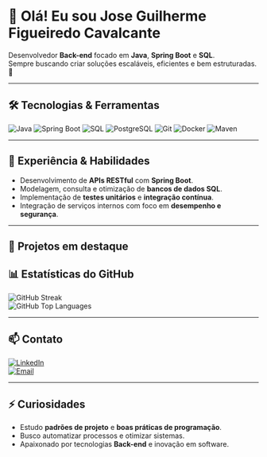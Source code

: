 # 👋 Olá! Eu sou Jose Guilherme Figueiredo Cavalcante

Desenvolvedor **Back-end** focado em **Java**, **Spring Boot** e **SQL**.  
Sempre buscando criar soluções escaláveis, eficientes e bem estruturadas. 🚀


---

## 🛠 Tecnologias & Ferramentas

![Java](https://img.shields.io/badge/Java-ED8B00?style=for-the-badge&logo=java&logoColor=white)
![Spring Boot](https://img.shields.io/badge/Spring%20Boot-6DB33F?style=for-the-badge&logo=spring&logoColor=white)
![SQL](https://img.shields.io/badge/SQL-4479A1?style=for-the-badge&logo=mysql&logoColor=white)
![PostgreSQL](https://img.shields.io/badge/PostgreSQL-316192?style=for-the-badge&logo=postgresql&logoColor=white)
![Git](https://img.shields.io/badge/Git-F05032?style=for-the-badge&logo=git&logoColor=white)
![Docker](https://img.shields.io/badge/Docker-2496ED?style=for-the-badge&logo=docker&logoColor=white)
![Maven](https://img.shields.io/badge/Maven-C71A36?style=for-the-badge&logo=apachemaven&logoColor=white)


---

## 💼 Experiência & Habilidades

- Desenvolvimento de **APIs RESTful** com **Spring Boot**.
- Modelagem, consulta e otimização de **bancos de dados SQL**.
- Implementação de **testes unitários** e **integração contínua**.
- Integração de serviços internos com foco em **desempenho e segurança**.

---

## 📂 Projetos em destaque



## 📊 Estatísticas do GitHub

![GitHub Streak](https://streak-stats.demolab.com?user=Jguilhermefigueiredo&theme=dark&hide_border=true)  
![GitHub Top Languages](https://github-readme-stats.vercel.app/api/top-langs/?username=Jguilhermefigueiredo&layout=compact&theme=dark&hide_border=true)

---

## 📫 Contato

[![LinkedIn](https://img.shields.io/badge/LinkedIn-0077B5?style=for-the-badge&logo=linkedin&logoColor=white)](https://www.linkedin.com/in/jos%C3%A9-guilherme-figueiredo-cavalcante-2b5434254/)  
[![Email](https://img.shields.io/badge/Email-D14836?style=for-the-badge&logo=gmail&logoColor=white)](joseguilherme.figueiredoc.com)

---

## ⚡ Curiosidades

- Estudo **padrões de projeto** e **boas práticas de programação**.
- Busco automatizar processos e otimizar sistemas.
- Apaixonado por tecnologias **Back-end** e inovação em software.
